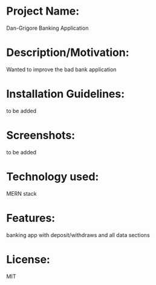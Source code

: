 # Project Name:
Dan-Grigore Banking Application

# Description/Motivation: 
Wanted to improve the bad bank application

# Installation Guidelines: 
to be added

# Screenshots: 
to be added

# Technology used: 
MERN stack

# Features: 
banking app with deposit/withdraws and all data sections

# License: 
MIT
